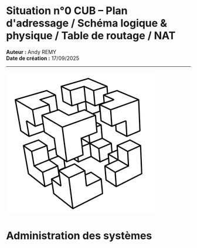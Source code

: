 # Situation n°0 CUB – Plan d'adressage / Schéma logique & physique / Table de routage / NAT

**Auteur :** Andy REMY  
**Date de création :** 17/09/2025  

---
![Logo CUB](../../media/CUB.png)

# Administration des systèmes


